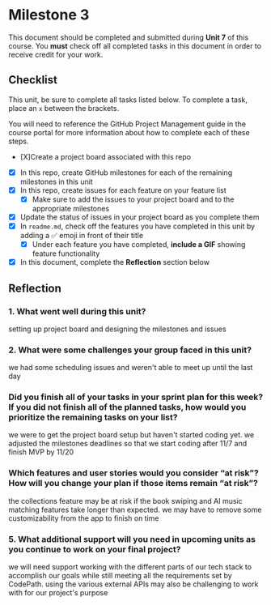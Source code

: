 # Milestone 3

This document should be completed and submitted during **Unit 7** of this course. You **must** check off all completed tasks in this document in order to receive credit for your work.

## Checklist

This unit, be sure to complete all tasks listed below. To complete a task, place an `x` between the brackets.

You will need to reference the GitHub Project Management guide in the course portal for more information about how to complete each of these steps.

- [X]Create a project board associated with this repo
- [X] In this repo, create GitHub milestones for each of the remaining milestones in this unit
- [X] In this repo, create issues for each feature on your feature list
  - [X] Make sure to add the issues to your project board and to the appropriate milestones
- [X] Update the status of issues in your project board as you complete them
- [X] In `readme.md`, check off the features you have completed in this unit by adding a ✅ emoji in front of their title
  - [X] Under each feature you have completed, **include a GIF** showing feature functionality
- [X] In this document, complete the **Reflection** section below

## Reflection

### 1. What went well during this unit?

setting up project board and designing the milestones and issues

### 2. What were some challenges your group faced in this unit?

we had some scheduling issues and weren't able to meet up until the last day

### Did you finish all of your tasks in your sprint plan for this week? If you did not finish all of the planned tasks, how would you prioritize the remaining tasks on your list?

we were to get the project board setup but haven't started coding yet. we adjusted the milestones deadlines so that we start coding after 11/7 and finish MVP by 11/20

### Which features and user stories would you consider “at risk”? How will you change your plan if those items remain “at risk”?

the collections feature may be at risk if the book swiping and AI music matching features take longer than expected. we may have to remove some customizability from the app to finish on time

### 5. What additional support will you need in upcoming units as you continue to work on your final project?

we will need support working with the different parts of our tech stack to accomplish our goals while still meeting all the requirements set by CodePath. using the various external APIs may also be challenging to work with for our project's purpose